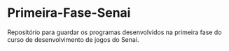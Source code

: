 # Primeira-Fase-Senai
Repositório para guardar os programas desenvolvidos na primeira fase do curso de desenvolvimento de jogos do Senai.
